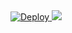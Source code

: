 <a href="https://heroku.com/deploy">
  <img src="https://www.herokucdn.com/deploy/button.svg" alt="Deploy">
</a>
<a href="https://heroku.com/deploy">
  <img src="https://travis-ci.org/KlemensRaduner/uek_223_klemens_advanced.svg?branch=master">
</a>
